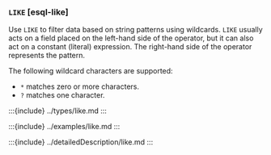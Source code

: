 ### `LIKE` [esql-like]

Use `LIKE` to filter data based on string patterns using wildcards. `LIKE` usually acts on a field placed on the left-hand side of the operator, but it can also act on a constant (literal) expression. The right-hand side of the operator represents the pattern.

The following wildcard characters are supported:

* `*` matches zero or more characters.
* `?` matches one character.


:::{include} ../types/like.md
:::

:::{include} ../examples/like.md
:::

:::{include} ../detailedDescription/like.md
:::
